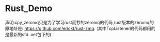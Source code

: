 # Rust_Demo
声明:cpy_zeromq只是为了学习rust而抄的zeromq的代码,rust版本的zeromq的原地址是:
https://github.com/erickt/rust-zmq.
(其中TcpListener的代码都用的是最新的std::net包下的)